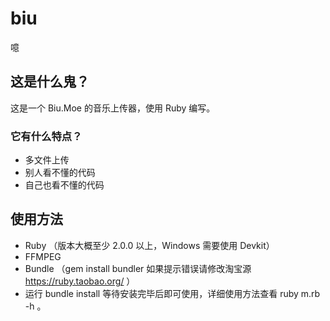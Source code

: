 # biu
噫

## 这是什么鬼？
这是一个 Biu.Moe 的音乐上传器，使用 Ruby 编写。

### 它有什么特点？
* 多文件上传
* 别人看不懂的代码
* 自己也看不懂的代码

## 使用方法
* Ruby （版本大概至少 2.0.0 以上，Windows 需要使用 Devkit）
* FFMPEG
* Bundle （gem install bundler 如果提示错误请修改淘宝源 https://ruby.taobao.org/ ）
* 运行 bundle install 等待安装完毕后即可使用，详细使用方法查看 ruby m.rb -h 。
